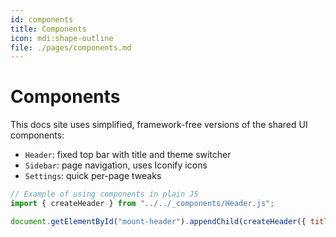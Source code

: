 ```yaml
---
id: components
title: Components
icon: mdi:shape-outline
file: ./pages/components.md
---
```


# Components

This docs site uses simplified, framework-free versions of the shared UI components:

- `Header`: fixed top bar with title and theme switcher
- `Sidebar`: page navigation, uses Iconify icons
- `Settings`: quick per-page tweaks

```js
// Example of using components in plain JS
import { createHeader } from "../../_components/Header.js";

document.getElementById("mount-header").appendChild(createHeader({ title: "docs" }));
```

